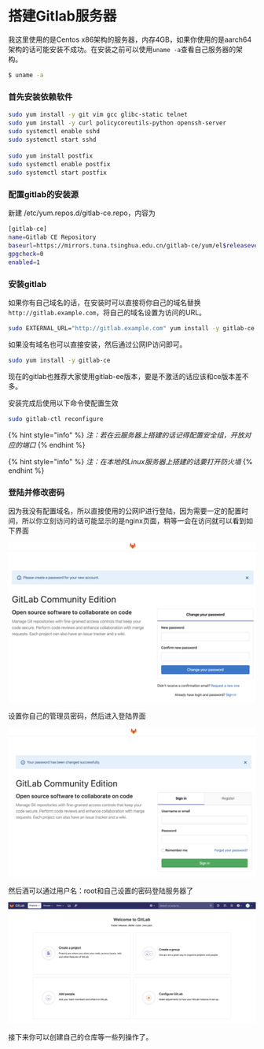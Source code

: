 # 搭建Gitlab服务器

我这里使用的是Centos x86架构的服务器，内存4GB，如果你使用的是aarch64架构的话可能安装不成功。在安装之前可以使用`uname -a`查看自己服务器的架构。

```bash
$ uname -a
```

### 首先安装依赖软件

```bash
sudo yum install -y git vim gcc glibc-static telnet
sudo yum install -y curl policycoreutils-python openssh-server
sudo systemctl enable sshd
sudo systemctl start sshd

sudo yum install postfix
sudo systemctl enable postfix
sudo systemctl start postfix
```

### 配置gitlab的安装源

新建 /etc/yum.repos.d/gitlab-ce.repo，内容为

```bash
[gitlab-ce]
name=Gitlab CE Repository
baseurl=https://mirrors.tuna.tsinghua.edu.cn/gitlab-ce/yum/el$releasever/
gpgcheck=0
enabled=1
```

### 安装gitlab

如果你有自己域名的话，在安装时可以直接将你自己的域名替换`http://gitlab.example.com`，将自己的域名设置为访问的URL。

```bash
sudo EXTERNAL_URL="http://gitlab.example.com" yum install -y gitlab-ce
```

如果没有域名也可以直接安装，然后通过公网IP访问即可。

```bash
sudo yum install -y gitlab-ce
```

现在的gitlab也推荐大家使用gitlab-ee版本，要是不激活的话应该和ce版本差不多。

安装完成后使用以下命令使配置生效

```bash
sudo gitlab-ctl reconfigure
```

{% hint style="info" %}
_注：若在云服务器上搭建的话记得配置安全组，开放对应的端口_
{% endhint %}

{% hint style="info" %}
_注：在本地的Linux服务器上搭建的话要打开防火墙_
{% endhint %}

### 登陆并修改密码

因为我没有配置域名，所以直接使用的公网IP进行登陆，因为需要一定的配置时间，所以你立刻访问的话可能显示的是nginx页面，稍等一会在访问就可以看到如下界面

![](../.gitbook/assets/gitlab-init.png)

设置你自己的管理员密码，然后进入登陆界面

![](../.gitbook/assets/gitlab-init-login.png)

然后酒可以通过用户名：root和自己设置的密码登陆服务器了

![](../.gitbook/assets/gitlab-logined.png)

接下来你可以创建自己的仓库等一些列操作了。

